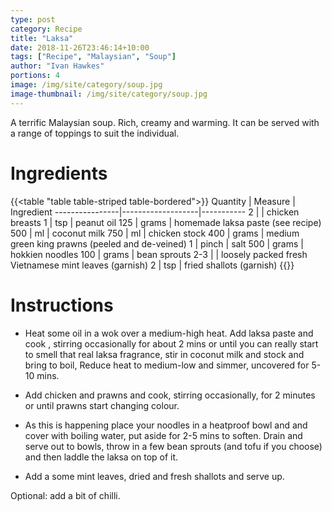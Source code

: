 ```yaml
---
type: post
category: Recipe
title: "Laksa"
date: 2018-11-26T23:46:14+10:00
tags: ["Recipe", "Malaysian", "Soup"]
author: "Ivan Hawkes"
portions: 4
image: /img/site/category/soup.jpg
image-thumbnail: /img/site/category/soup.jpg
---
```


A terrific Malaysian soup. Rich, creamy and warming. It can be served with a range of toppings to suit the individual.
<!--more-->

# Ingredients

{{<table "table table-striped table-bordered">}}
Quantity		| Measure 			| Ingredient
----------------|-------------------|-----------
2				| 					| chicken breasts
1				| tsp				| peanut oil
125				| grams				| homemade laksa paste (see recipe)
500				| ml				| coconut milk
750				| ml 				| chicken stock
400				| grams				| medium green king prawns (peeled and de-veined)
1				| pinch				| salt
500				| grams				| hokkien noodles
100				| grams				| bean sprouts
2-3				| 					| loosely packed fresh Vietnamese mint leaves (garnish)
2				| tsp				| fried shallots (garnish)
{{</table>}}

# Instructions

* Heat some oil in a wok over a medium-high heat. Add laksa paste and cook , stirring occasionally for about 2 mins or until you can really start to smell that real laksa fragrance, stir in coconut milk and stock and bring to boil, Reduce heat to medium-low and simmer, uncovered for 5-10 mins.

* Add chicken and prawns and cook, stirring occasionally, for 2 minutes or until prawns start changing colour.

* As this is happening place your noodles in a heatproof bowl and and cover with boiling water, put aside for 2-5 mins to soften. Drain and serve out to bowls, throw in a few bean sprouts (and tofu if you choose) and then laddle the laksa on top of it.

* Add a some mint leaves, dried and fresh shallots and serve up.

Optional: add a bit of chilli.